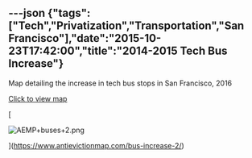 ---json
{"tags":["Tech","Privatization","Transportation","San Francisco"],"date":"2015-10-23T17:42:00","title":"2014-2015 Tech Bus Increase"}
---

Map detailing the increase in tech bus stops in San Francisco, 2016

[Click to view map](https://www.antievictionmap.com/bus-increase-2/)

[

![AEMP+buses+2.png](https://images.squarespace-cdn.com/content/v1/52b7d7a6e4b0b3e376ac8ea2/1514054525740-MHLLWJ6ZIIWX60GAPN6O/ke17ZwdGBToddI8pDm48kJOBTOp6BjfP9bzEmlo-4uoUqsxRUqqbr1mOJYKfIPR7LoDQ9mXPOjoJoqy81S2I8N_N4V1vUb5AoIIIbLZhVYxCRW4BPu10St3TBAUQYVKcpb9yAwKl6JU9FV9c2mjs6BrBxKTCyFfxJb3qOzHDTG7Td5TnTj6vSAMG1dOivalK/AEMP%2Bbuses%2B2.png)

](https://www.antievictionmap.com/bus-increase-2/)